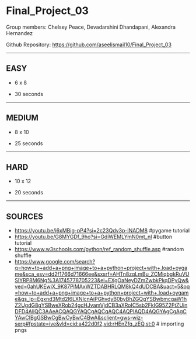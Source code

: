 # Final_Project_03

Group members: Chelsey Peace, Devadarshini Dhandapani, Alexandra Hernandez

Github Repository: https://github.com/aseelismail10/Final_Project_03

---
EASY
---


- 6 x 8

- 30 seconds


---
MEDIUM
---


- 8 x 10

- 25 seconds


---
HARD
---


- 10 x 12

- 20 seconds


---
SOURCES
---

- https://youtu.be/i6xMBig-pP4?si=2c23Qdv3p-INADM8 #pygame tutorial
- https://youtu.be/G8MYGDf_9ho?si=GdiWEMLYmN0mt_nI #button tutorial
- https://www.w3schools.com/python/ref_random_shuffle.asp #random shuffle
- https://www.google.com/search?q=how+to+add+a+png+image+to+a+python+project+with+.load+oygame&sca_esv=dd2f1766d71666ee&sxsrf=AHTn8zqLmBu_ZCMiqbgkRuVUSlYRP8M6Ng%3A1745778705223&ei=EXgOaNeyDZmZwbkPkqDPyQw&ved=0ahUKEwiX_9K87PiMAxWZTDABHRLQM8kQ4dUDCBA&uact=5&oq=how+to+add+a+png+image+to+a+python+project+with+.load+oygame&gs_lp=Egxnd3Mtd2l6LXNlcnAiPGhvdyB0byBhZGQgYSBwbmcgaW1hZ2UgdG8gYSBweXRob24gcHJvamVjdCB3aXRoIC5sb2FkIG95Z2FtZUinDFD4AliQC3AAeACQAQGYAQCgAQCqAQC4AQPIAQD4AQGYAgCgAgCYAwCIBgGSBwCgBwCyBwC4BwA&sclient=gws-wiz-serp#fpstate=ive&vld=cid:a422d0f2,vid:rHEnZfq_zEQ,st:0 # importing pngs


